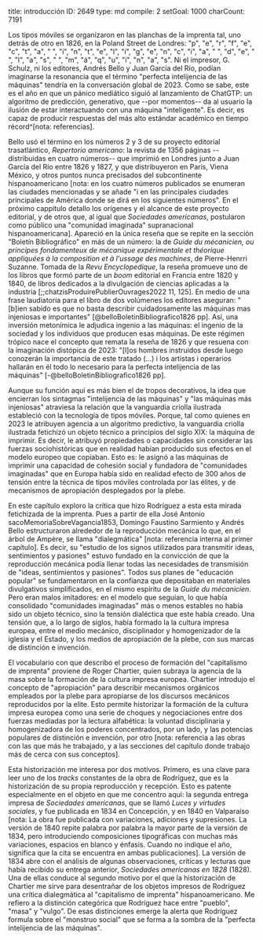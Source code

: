 title:          introducción
ID:             2649
type:           md
compile:        2
setGoal:        1000
charCount:      7191


Los tipos móviles se organizaron en las planchas de la imprenta tal, uno detrás de otro en 1826, en la Poland Street de Londres: "p", "e", "r", "f", "e", "c", "t", "a", " ", "i", "n", "t", "e", "l", "i", "g", "e", "n", "c", "i", "a", " ", "d", "e", " ", "l", "a", "s", " ", "m", "á", "q", "u", "i", "n", "a", "s". Ni el impresor, G. Schulz, ni los editores, Andrés Bello y Juan García del Río, podían imaginarse la resonancia que el término "perfecta intelijencia de las máquinas" tendría en la conversación global de 2023. Como se sabe, este es el año en que un pánico mediático siguió al lanzamiento de ChatGTP: un algoritmo de predicción, generativo, que --por momentos-- da al usuario la ilusión de estar interactuando con una máquina "inteligente". Es decir, es capaz de producir respuestas del más alto estándar académico en tiempo récord^[nota: referencias]. 

Bello usó el término en los números 2 y 3 de su proyecto editorial trasatlántico, *Repertorio americano*:  la revista de 1356 páginas --distribuidas en cuatro números-- que imprimió en Londres junto a Juan García del Río entre 1826 y 1827, y que distribuyeron en París, Viena México, y otros puntos nunca precisados del subcontinente hispanoamericano [nota: en los cuatro números publicados se enumeran las ciudades mencionadas y se añade "i en las principales ciudades principales de América donde se dirá en los siguientes números". En el próximo cappitulo detallo los orígenes y el alcance de este proyecto editorial, y de otros que, al igual que *Sociedades americanas*, postularon como público una "comunidad imaginada" supranacional hispanoamericana].  Apareció en la única reseña que se repite en la sección "Boletín Bibliográfico" en más de un número: la de *Guide du mécanicien, ou principes fondamenteux de mécanique expérimentale et théorique appliquées à la composition et à l'ussage des machines*, de Pierre-Henrri Suzanne. Tomada de la *Revu Encyclopedique*, la reseña promueve uno de los libros que formó parte de un *boom* editorial en Francia entre 1820 y 1840, de libros dedicados a la divulgación de ciencias aplicadas a la industria [;;chatzisProduirePublierOuvrages2022 11, 125]. En medio de una frase laudiatoria para el libro de dos volúmenes los editores aseguran: "[b]ien sabido es que no basta describir cuidadosamente las máquinas mas injeniosas e importantes" [@belloBoletinBibliografico1826 pp]. Así, una inversión metonímica le adjudica ingenio a las máquinas: el ingenio de la sociedad y los individuos que producen esas máquinas. De este régimen trópico nace el concepto que remata la reseña de 1826 y que resuena con la imaginación distópica de 2023: "[l]os hombres instruidos desde luego conozerán la importancia de este tratado (...) i los artistas i operarios hallarán en él todo lo necesario para la perfecta intelijencia de las máquinas" [-@belloBoletinBibliografico1826 pp].

Aunque su función aquí es más bien el de tropos decorativos, la idea que encierran los sintagmas "intelijencia de las máquinas" y "las máquinas más injeniosas" atraviesa la relación que la vanguardia criolla ilustrada estableció con la tecnología de tipos móviles. Porque, tal como quienes en 2023 le atribuyen agencia a un algoritmo predictivo, la vanguardia criolla ilustrada fetichizó un objeto técnico a principios del siglo XIX: la máquina de imprimir. Es decir, le atribuyó propiedades o capacidades sin considerar las fuerzas sociohistóricas que en realidad habían producido sus efectos en el modelo europeo que copiaban. Esto es: le asignó a las máquinas de imprimir una capacidad de cohesión social y fundadora de "comunidades imaginadas" que en Europa había sido en realidad efecto de 300 años de tensión entre la técnica de tipos móviles controlada por las élites, y de mecanismos de apropiación desplegados por la plebe. 

En este capítulo exploro la crítica que hizo Rodríguez a esta esta mirada fetichizada de la imprenta. Pues a partir de ella José Antonio sacoMemoriaSobreVagancia1853, Domingo Faustino Sarmiento y Andrés Bello estructuraron alrededor de la reproducción mecánica lo que, en el árbol de Ampère, se llama "dialegmática" [nota: referencia interna al primer capítulo]. Es decir, su "estudio de los signos utilizados para transmitir ideas, sentimientos y pasiones" estuvo fundado en la convicción de que la reproducción mecánica podía llenar todas las necesidades de transmisión de "ideas, sentimientos y pasiones". Todos sus planes de "educación popular" se fundamentaron en la confianza que depositaban en materiales divulgativos simplificados, en el mismo espíritu de la *Guide du mécanicien*. Pero eran malos imitadores: en el modelo que seguían, lo que había consolidado "comunidades imaginadas" más o menos estables no había sido un objeto técnico, sino la tensión dialéctica que este había creado. Una tensión que, a lo largo de siglos, había formado la la cultura impresa europea, entre el medio mecánico, disciplinador y homogenizador de la iglesia y el Estado, y los medios de apropiación de la plebe, con sus marcas de distinción e invención.

El vocabulario con que describo el proceso de formación del "capitalismo de imprenta" proviene de Roger Chartier, quien subraya la agencia de la masa sobre la formación de la cultura impresa europea. Chartier introdujo el concepto de "apropiación" para describir mecanismos orgánicos empleados por la plebe para apropiarse de los discursos mecánicos reproducidos por la elite. Esto permite historizar la  formación de la cultura impresa europea  como una serie de choques y negociaciones entre dos fuerzas mediadas por la lectura alfabética: la voluntad disciplinaria y homogenizadora de los poderes concentrados, por un lado, y las potencias populares de distinción e invención, por otro [nota: referencia a las obras con las que más he trabajado, y a las secciones del capítulo donde trabajo más de cerca con sus conceptos].  

Esta historización me interesa por dos motivos. Primero, es una clave para leer uno de los *tracks* constantes de la obra de Rodríguez, que es la historización de su propia reproducción y recepción. Esto es patente especialmente en el objeto en que me concentro aquí: la segunda entrega impresa de *Sociedades americanas*, que se llamó *Luces y virtudes sociales*, y fue publicada en 1834 en Concepción, y en 1840 en Valparaíso [nota: La obra fue publicada con variaciones, adiciones y supresiones. La versión de 1840 repite palabra por palabra la mayor parte de la versión de 1834, pero introduciendo composiciones tipográficas con muchas más variaciones, espacios en blanco y énfasis. Cuando no indique el año, significa que la cita se encuentra en ambas publicaciones]. La versión de 1834 abre con el análisis de algunas observaciones, críticas y lecturas que había recibido su entrega anterior, *Sociedades americanas en 1828* (1828). Una de ellas conduce al segundo motivo por el que la historización de Chartier me sirve para desentrañar de los objetos impresos de Rodríguez una crítica dialegmática al "capitalismo de imprenta" hispanoamericano. Me refiero a la distinción categórica que Rodríguez hace entre "pueblo", "masa" y "vulgo". De esas distinciones emerge la alerta que Rodríguez formula sobre el "monstruo social" que se forma a la sombra de la "perfecta intelijencia de las máquinas".